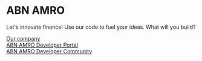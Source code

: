 # ABN AMRO
Let's innovate finance! Use our code to fuel your ideas. What will you build?

[Our company](https://www.abnamro.com/)  
[ABN AMRO Developer Portal](https://developer.abnamro.com/)  
[ABN AMRO Developer Community](https://developer.abnamro.com/community)
